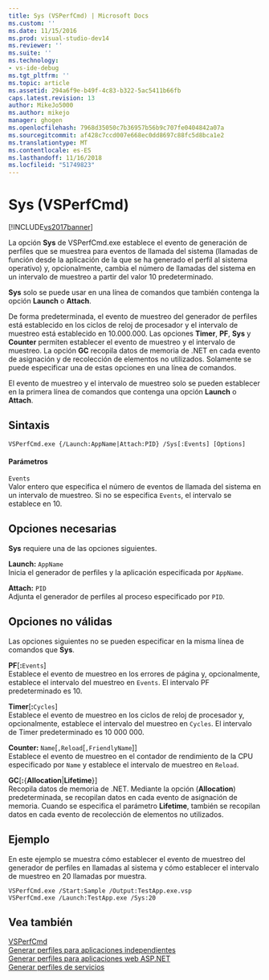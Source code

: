 ```yaml
---
title: Sys (VSPerfCmd) | Microsoft Docs
ms.custom: ''
ms.date: 11/15/2016
ms.prod: visual-studio-dev14
ms.reviewer: ''
ms.suite: ''
ms.technology:
- vs-ide-debug
ms.tgt_pltfrm: ''
ms.topic: article
ms.assetid: 294a6f9e-b49f-4c83-b322-5ac5411b66fb
caps.latest.revision: 13
author: MikeJo5000
ms.author: mikejo
manager: ghogen
ms.openlocfilehash: 7968d35050c7b36957b56b9c707fe0404842a07a
ms.sourcegitcommit: af428c7ccd007e668ec0dd8697c88fc5d8bca1e2
ms.translationtype: MT
ms.contentlocale: es-ES
ms.lasthandoff: 11/16/2018
ms.locfileid: "51749823"
---
```

# <a name="sys-vsperfcmd"></a>Sys (VSPerfCmd)
[!INCLUDE[vs2017banner](../includes/vs2017banner.md)]

La opción **Sys** de VSPerfCmd.exe establece el evento de generación de perfiles que se muestrea para eventos de llamada del sistema (llamadas de función desde la aplicación de la que se ha generado el perfil al sistema operativo) y, opcionalmente, cambia el número de llamadas del sistema en un intervalo de muestreo a partir del valor 10 predeterminado.  
  
 **Sys** solo se puede usar en una línea de comandos que también contenga la opción **Launch** o **Attach**.  
  
 De forma predeterminada, el evento de muestreo del generador de perfiles está establecido en los ciclos de reloj de procesador y el intervalo de muestreo está establecido en 10.000.000. Las opciones **Timer**, **PF**, **Sys** y **Counter** permiten establecer el evento de muestreo y el intervalo de muestreo. La opción **GC** recopila datos de memoria de .NET en cada evento de asignación y de recolección de elementos no utilizados. Solamente se puede especificar una de estas opciones en una línea de comandos.  
  
 El evento de muestreo y el intervalo de muestreo solo se pueden establecer en la primera línea de comandos que contenga una opción **Launch** o **Attach**.  
  
## <a name="syntax"></a>Sintaxis  
  
```  
VSPerfCmd.exe {/Launch:AppName|Attach:PID} /Sys[:Events] [Options]  
```  
  
#### <a name="parameters"></a>Parámetros  
 `Events`  
 Valor entero que especifica el número de eventos de llamada del sistema en un intervalo de muestreo. Si no se especifica `Events`, el intervalo se establece en 10.  
  
## <a name="required-options"></a>Opciones necesarias  
 **Sys** requiere una de las opciones siguientes.  
  
 **Launch:** `AppName`  
 Inicia el generador de perfiles y la aplicación especificada por `AppName`.  
  
 **Attach:** `PID`  
 Adjunta el generador de perfiles al proceso especificado por `PID`.  
  
## <a name="invalid-options"></a>Opciones no válidas  
 Las opciones siguientes no se pueden especificar en la misma línea de comandos que **Sys**.  
  
 **PF**[**:**`Events`]  
 Establece el evento de muestreo en los errores de página y, opcionalmente, establece el intervalo del muestreo en `Events`. El intervalo PF predeterminado es 10.  
  
 **Timer**[**:**`Cycles`]  
 Establece el evento de muestreo en los ciclos de reloj de procesador y, opcionalmente, establece el intervalo del muestreo en `Cycles`. El intervalo de Timer predeterminado es 10 000 000.  
  
 **Counter:** `Name`[`,Reload`[`,FriendlyName`]]  
 Establece el evento de muestreo en el contador de rendimiento de la CPU especificado por `Name` y establece el intervalo de muestreo en `Reload`.  
  
 **GC**[**:**{**Allocation**&#124;**Lifetime**}]  
 Recopila datos de memoria de .NET. Mediante la opción (**Allocation**) predeterminada, se recopilan datos en cada evento de asignación de memoria. Cuando se especifica el parámetro **Lifetime**, también se recopilan datos en cada evento de recolección de elementos no utilizados.  
  
## <a name="example"></a>Ejemplo  
 En este ejemplo se muestra cómo establecer el evento de muestreo del generador de perfiles en llamadas al sistema y cómo establecer el intervalo de muestreo en 20 llamadas por muestra.  
  
```  
VSPerfCmd.exe /Start:Sample /Output:TestApp.exe.vsp  
VSPerfCmd.exe /Launch:TestApp.exe /Sys:20  
```  
  
## <a name="see-also"></a>Vea también  
 [VSPerfCmd](../profiling/vsperfcmd.md)   
 [Generar perfiles para aplicaciones independientes](../profiling/command-line-profiling-of-stand-alone-applications.md)   
 [Generar perfiles para aplicaciones web ASP.NET](../profiling/command-line-profiling-of-aspnet-web-applications.md)   
 [Generar perfiles de servicios](../profiling/command-line-profiling-of-services.md)



